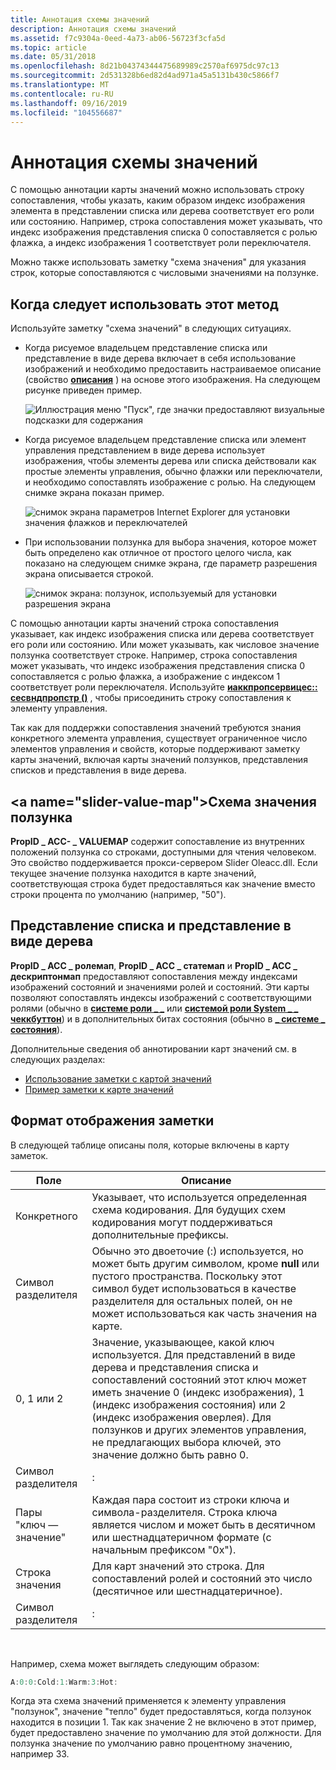 ```yaml
---
title: Аннотация схемы значений
description: Аннотация схемы значений
ms.assetid: f7c9304a-0eed-4a73-ab06-56723f3cfa5d
ms.topic: article
ms.date: 05/31/2018
ms.openlocfilehash: 8d21b04374344475689989c2570af6975dc97c13
ms.sourcegitcommit: 2d531328b6ed82d4ad971a45a5131b430c5866f7
ms.translationtype: MT
ms.contentlocale: ru-RU
ms.lasthandoff: 09/16/2019
ms.locfileid: "104556687"
---
```

# <a name="value-map-annotation"></a>Аннотация схемы значений

С помощью аннотации карты значений можно использовать строку сопоставления, чтобы указать, каким образом индекс изображения элемента в представлении списка или дерева соответствует его роли или состоянию. Например, строка сопоставления может указывать, что индекс изображения представления списка 0 сопоставляется с ролью флажка, а индекс изображения 1 соответствует роли переключателя.

Можно также использовать заметку "схема значения" для указания строк, которые сопоставляются с числовыми значениями на ползунке.

## <a name="when-to-use-this-technique"></a>Когда следует использовать этот метод

Используйте заметку "схема значений" в следующих ситуациях.

-   Когда рисуемое владельцем представление списка или представление в виде дерева включает в себя использование изображений и необходимо предоставить настраиваемое описание (свойство [**описания**](description-property.md) ) на основе этого изображения. На следующем рисунке приведен пример.

    ![Иллюстрация меню "Пуск", где значки предоставляют визуальные подсказки для содержания](images/iconlist.gif)

-   Когда рисуемое владельцем представление списка или элемент управления представлением в виде дерева использует изображения, чтобы элементы дерева или списка действовали как простые элементы управления, обычно флажки или переключатели, и необходимо сопоставлять изображение с ролью. На следующем снимке экрана показан пример.

    ![снимок экрана параметров Internet Explorer для установки значения флажков и переключателей](images/customlist.gif)

-   При использовании ползунка для выбора значения, которое может быть определено как отличное от простого целого числа, как показано на следующем снимке экрана, где параметр разрешения экрана описывается строкой.

    ![снимок экрана: ползунок, используемый для установки разрешения экрана](images/slider.gif)

С помощью аннотации карты значений строка сопоставления указывает, как индекс изображения списка или дерева соответствует его роли или состоянию. Или может указывать, как числовое значение ползунка соответствует строке. Например, строка сопоставления может указывать, что индекс изображения представления списка 0 сопоставляется с ролью флажка, а изображение с индексом 1 соответствует роли переключателя. Используйте [**иаккпропсервицес:: сесвндпропстр ()**](/windows/desktop/api/Oleacc/nf-oleacc-iaccpropservices-sethwndpropstr) , чтобы присоединить строку сопоставления к элементу управления.

Так как для поддержки сопоставления значений требуются знания конкретного элемента управления, существует ограниченное число элементов управления и свойств, которые поддерживают заметку карты значений, включая карты значений ползунков, представления списков и представления в виде дерева.

## <a name="slider-value-map&quot;></a>Схема значения ползунка

**PropID \_ ACC- \_ VALUEMAP** содержит сопоставление из внутренних положений ползунка со строками, доступными для чтения человеком. Это свойство поддерживается прокси-сервером Slider Oleacc.dll. Если текущее значение ползунка находится в карте значений, соответствующая строка будет предоставляться как значение вместо строки процента по умолчанию (например, &quot;50").

## <a name="list-view-and-tree-view"></a>Представление списка и представление в виде дерева

**PropID \_ ACC \_ ролемап**, **PropID \_ ACC \_ статемап** и **PropID \_ ACC \_ дескриптонмап** предоставляют сопоставления между индексами изображений состояний и значениями ролей и состояний. Эти карты позволяют сопоставлять индексы изображений с соответствующими ролями (обычно в [**системе роли \_ \_**](object-roles.md) или [**системой роли System \_ \_ чеккбуттон**](object-roles.md)) и в дополнительных битах состояния (обычно в [**\_ системе \_ состояния**](object-state-constants.md)).

Дополнительные сведения об аннотировании карт значений см. в следующих разделах:

-   [Использование заметки с картой значений](using-value-map-annotation.md)
-   [Пример заметки к карте значений](value-map-annotation-sample.md)

## <a name="annotation-map-format"></a>Формат отображения заметки

В следующей таблице описаны поля, которые включены в карту заметок.



| Поле               | Описание                                                                                                                                                                                                                                                                   |
|---------------------|-------------------------------------------------------------------------------------------------------------------------------------------------------------------------------------------------------------------------------------------------------------------------------|
| Конкретного                 | Указывает, что используется определенная схема кодирования. Для будущих схем кодирования могут поддерживаться дополнительные префиксы.                                                                                                                                                          |
| Символ разделителя | Обычно это двоеточие (:) используется, но может быть другим символом, кроме **null** или пустого пространства. Поскольку этот символ будет использоваться в качестве разделителя для остальных полей, он не может использоваться как часть значения на карте.                                               |
| 0, 1 или 2          | Значение, указывающее, какой ключ используется. Для представлений в виде дерева и представления списка и сопоставлений состояний этот ключ может иметь значение 0 (индекс изображения), 1 (индекс изображения состояния) или 2 (индекс изображения оверлея). Для ползунков и других элементов управления, не предлагающих выбора ключей, это значение должно быть равно 0. |
| Символ разделителя | :                                                                                                                                                                                                                                                                             |
| Пары "ключ — значение"     | Каждая пара состоит из строки ключа и символа-разделителя. Строка ключа является числом и может быть в десятичном или шестнадцатеричном формате (с начальным префиксом "0x").                                                                                                            |
| Строка значения        | Для карт значений это строка. Для сопоставлений ролей и состояний это число (десятичное или шестнадцатеричное).                                                                                                                                                                         |
| Символ разделителя | :                                                                                                                                                                                                                                                                             |



 

Например, схема может выглядеть следующим образом:


```C++
A:0:0:Cold:1:Warm:3:Hot:
```



Когда эта схема значений применяется к элементу управления "ползунок", значение "тепло" будет предоставляться, когда ползунок находится в позиции 1. Так как значение 2 не включено в этот пример, будет предоставлено значение по умолчанию для этой должности. Для ползунка значение по умолчанию равно процентному значению, например 33.

 

 




